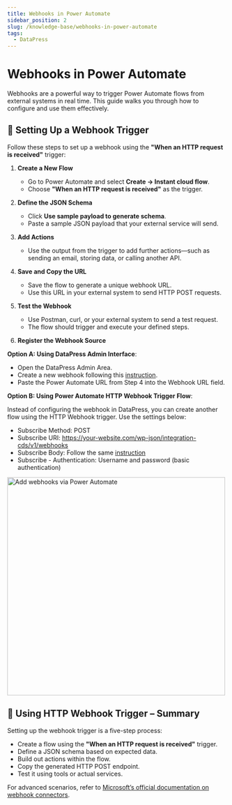 ```yaml
---
title: Webhooks in Power Automate
sidebar_position: 2
slug: /knowledge-base/webhooks-in-power-automate
tags:
  - DataPress
---
```


# Webhooks in Power Automate

Webhooks are a powerful way to trigger Power Automate flows from external systems in real time. This guide walks you through how to configure and use them effectively.

## 🔗 Setting Up a Webhook Trigger

Follow these steps to set up a webhook using the **"When an HTTP request is received"** trigger:

1. **Create a New Flow**
   - Go to Power Automate and select **Create → Instant cloud flow**.
   - Choose **"When an HTTP request is received"** as the trigger.

2. **Define the JSON Schema**
   - Click **Use sample payload to generate schema**.
   - Paste a sample JSON payload that your external service will send.

3. **Add Actions**
   - Use the output from the trigger to add further actions—such as sending an email, storing data, or calling another API.

4. **Save and Copy the URL**
   - Save the flow to generate a unique webhook URL.
   - Use this URL in your external system to send HTTP POST requests.

5. **Test the Webhook**
   - Use Postman, curl, or your external system to send a test request.
   - The flow should trigger and execute your defined steps.

6. **Register the Webhook Source**

**Option A: Using DataPress Admin Interface**:

- Open the DataPress Admin Area.
- Create a new webhook following this [instruction](/knowledge-base/webhooks/#configuring-webhooks).
- Paste the Power Automate URL from Step 4 into the Webhook URL field.

**Option B: Using Power Automate HTTP Webhook Trigger Flow**:

Instead of configuring the webhook in DataPress, you can create another flow using the HTTP Webhook trigger. Use the settings below:
- Subscribe Method: POST
- Subscribe URI: https://your-website.com/wp-json/integration-cds/v1/webhooks
- Subscribe Body: Follow the same [instruction](/knowledge-base/webhooks/#configuring-webhooks)
- Subscribe - Authentication: Username and password (basic authentication)

<div class="text--center"> 
<img src="/images/http-webhook.png" alt="Add webhooks via Power Automate" width="500" />
</div>

## 🚀 Using HTTP Webhook Trigger – Summary

Setting up the webhook trigger is a five-step process:

- Create a flow using the **"When an HTTP request is received"** trigger.
- Define a JSON schema based on expected data.
- Build out actions within the flow.
- Copy the generated HTTP POST endpoint.
- Test it using tools or actual services.


For advanced scenarios, refer to [Microsoft’s official documentation on webhook connectors](https://learn.microsoft.com/en-us/connectors/custom-connectors/create-webhook-trigger).

